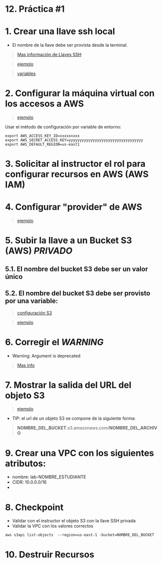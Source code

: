 # 12. Práctica #1 <!-- omit in toc -->

# 1. Crear una llave ssh local
- El nombre de la llave debe ser provista desde la terminal.


> [Mas información de Llaves SSH](https://registry.terraform.io/providers/hashicorp/tls/latest/docs/resources/private_key)

>[ejemplo](https://github.com/cachac/TerraformLabs/blob/main/06.Atributos.md#9-dependencia-impl%C3%ADcita-crear-el-archivo-keytf)

> [variables](https://github.com/cachac/TerraformLabs/blob/main/05.Variables%20Input.md#8-agregar-una-nueva-variable-sin-valor-por-defecto)

# 2. Configurar la máquina virtual con los accesos a AWS
> [ejemplo](https://github.com/cachac/TerraformLabs/blob/main/11.AWS.md#2-configurar-cliente-aws-en-la-m%C3%A1quina-virtual)

Usar el método de configuración por variable de entorno:
```vim
export AWS_ACCESS_KEY_ID=xxxxxxxxx
export AWS_SECRET_ACCESS_KEY=yyyyyyyyyyyyyyyyyyyyyyyyyyyyyyyyyy
export AWS_DEFAULT_REGION=us-east1
```

# 3. Solicitar al instructor el rol para configurar recursos en AWS (AWS IAM)

# 4. Configurar "provider" de AWS
> [ejemplo](https://github.com/cachac/TerraformLabs/blob/main/11.AWS.md#6-crear-el-archivo-providertf)

# 5. Subir la llave a un Bucket S3 (AWS) *PRIVADO*
## 5.1. El nombre del bucket S3 debe ser un valor único
## 5.2. El nombre del bucket S3 debe ser provisto por una variable:

> [configuración S3](https://registry.terraform.io/providers/hashicorp/aws/latest/docs/resources/s3_bucket)

> [ejemplo](https://github.com/cachac/TerraformLabs/blob/main/11.AWS.md#9-crear-s3-bucket-almacenamiento)

# 6. Corregir el *WARNING*
-  Warning: Argument is deprecated

> [Mas info](https://registry.terraform.io/providers/hashicorp/aws/latest/docs/resources/s3_object)

# 7. Mostrar la salida del URL del objeto S3
> [ejemplo](https://github.com/cachac/TerraformLabs/blob/main/06.Atributos.md#5-crear-el-archivo-outputtf)

- TIP: el url de un objeto S3 se compone de la siguiente forma:

> **NOMBRE_DEL_BUCKET**.s3.amazonaws.com/**NOMBRE_DEL_ARCHIVO**

# 9. Crear una VPC con los siguientes atributos:
- nombre: lab-NOMBRE_ESTUDIANTE
- CIDR: 10.0.0.0/16
-
# 8. Checkpoint
- Validar con el instructor el objeto S3 con la llave SSH privada
- Validar la VPC con los valores correctos
```vim
aws s3api list-objects  --region=us-east-1 -bucket=NOMBRE_DEL_BUCKET
```

# 10. Destruir Recursos
